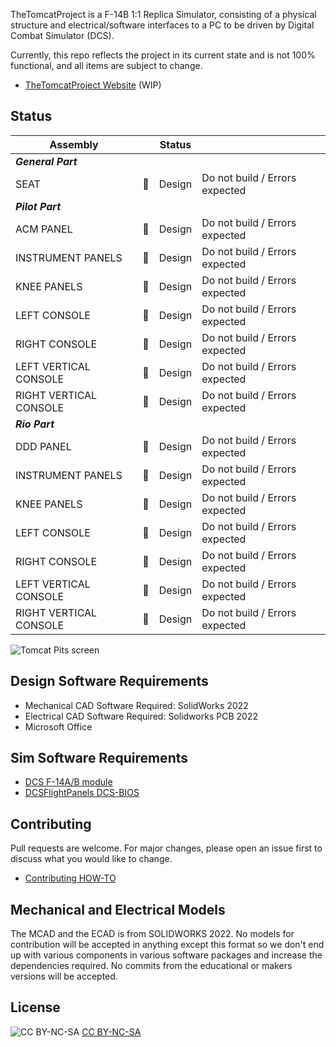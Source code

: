 TheTomcatProject is a F-14B 1:1 Replica Simulator, consisting of a physical structure and electrical/software interfaces to a PC to be driven by Digital Combat Simulator (DCS).

Currently, this repo reflects the project in its current state and is not 100% functional, and all items are subject to change.

- [TheTomcatProject Website](https://www.thetomcatproject.org) (WIP)

## Status

| Assembly               |                 | Status |                                |
| ---------------------- | :-------------: | ------ | ------------------------------ |
| **_General Part_**     |                 |        |                                |
| SEAT                   | :no_entry_sign: | Design | Do not build / Errors expected |
| **_Pilot Part_**       |                 |        |                                |
| ACM PANEL              | :no_entry_sign: | Design | Do not build / Errors expected |
| INSTRUMENT PANELS      | :no_entry_sign: | Design | Do not build / Errors expected |
| KNEE PANELS            | :no_entry_sign: | Design | Do not build / Errors expected |
| LEFT CONSOLE           | :no_entry_sign: | Design | Do not build / Errors expected |
| RIGHT CONSOLE          | :no_entry_sign: | Design | Do not build / Errors expected |
| LEFT VERTICAL CONSOLE  | :no_entry_sign: | Design | Do not build / Errors expected |
| RIGHT VERTICAL CONSOLE | :no_entry_sign: | Design | Do not build / Errors expected |
| **_Rio Part_**         |                 |        |                                |
| DDD PANEL              | :no_entry_sign: | Design | Do not build / Errors expected |
| INSTRUMENT PANELS      | :no_entry_sign: | Design | Do not build / Errors expected |
| KNEE PANELS            | :no_entry_sign: | Design | Do not build / Errors expected |
| LEFT CONSOLE           | :no_entry_sign: | Design | Do not build / Errors expected |
| RIGHT CONSOLE          | :no_entry_sign: | Design | Do not build / Errors expected |
| LEFT VERTICAL CONSOLE  | :no_entry_sign: | Design | Do not build / Errors expected |
| RIGHT VERTICAL CONSOLE | :no_entry_sign: | Design | Do not build / Errors expected |

![Tomcat Pits screen](https://encrypted-tbn0.gstatic.com/images?q=tbn:ANd9GcSXBy-bCu0zwDx5ymujFWbmbKfu0xjy4AOFug&usqp=CAU)

## Design Software Requirements

- Mechanical CAD Software Required: SolidWorks 2022
- Electrical CAD Software Required: Solidworks PCB 2022
- Microsoft Office

## Sim Software Requirements

- [DCS F-14A/B module](https://www.digitalcombatsimulator.com/en/shop/modules/tomcat/)
- [DCSFlightPanels DCS-BIOS](https://github.com/DCSFlightpanels/dcs-bios)

## Contributing

Pull requests are welcome. For major changes, please open an issue first to discuss what you would like to change.

- [Contributing HOW-TO](CONTRIBUTING.md)

## Mechanical and Electrical Models

The MCAD and the ECAD is from SOLIDWORKS 2022. No models for contribution will be accepted in anything except this format so we don't end up with various components in various software packages and increase the dependencies required. No commits from the educational or makers versions will be accepted.

## License

![CC BY-NC-SA](https://i.creativecommons.org/l/by-nc-sa/4.0/88x31.png "CC BY-NC-SA")
[CC BY-NC-SA](http://creativecommons.org/licenses/by-nc-sa/4.0/)
